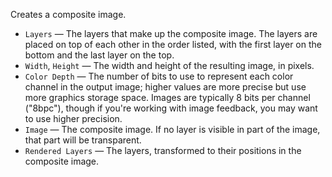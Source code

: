 Creates a composite image. 

   - `Layers` — The layers that make up the composite image. The layers are placed on top of each other in the order listed, with the first layer on the bottom and the last layer on the top. 
   - `Width`, `Height` — The width and height of the resulting image, in pixels.
   - `Color Depth` — The number of bits to use to represent each color channel in the output image; higher values are more precise but use more graphics storage space.  Images are typically 8 bits per channel ("8bpc"), though if you're working with image feedback, you may want to use higher precision.
   - `Image` — The composite image. If no layer is visible in part of the image, that part will be transparent.
   - `Rendered Layers` — The layers, transformed to their positions in the composite image. 
